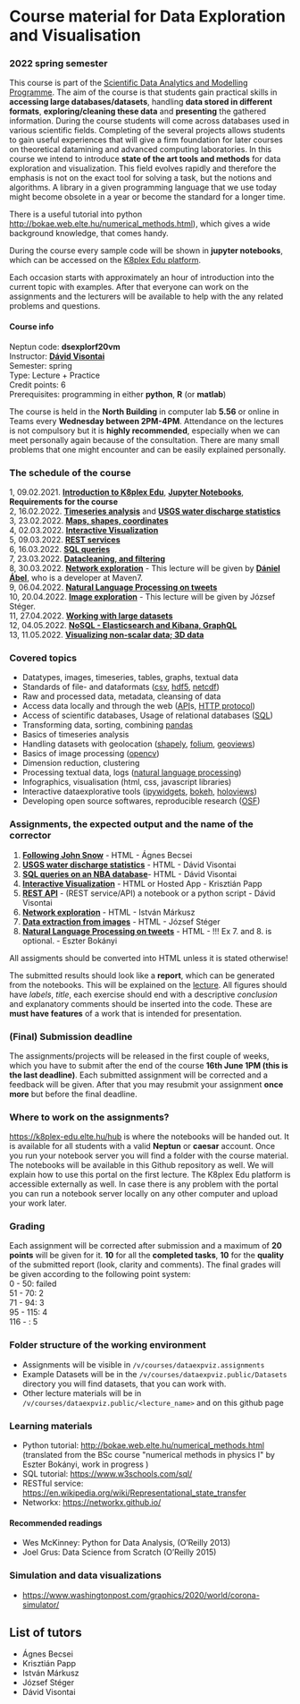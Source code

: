 # Course material for Data Exploration and Visualisation 
### 2022 spring semester

This course is part of the [Scientific Data Analytics and Modelling Programme](https://datascience.elte.hu/en/Default.aspx#top).
The aim of the course is that students gain practical skills in **accessing large databases/datasets**, handling **data stored in different formats**, **exploring/cleaning these data** and **presenting** the gathered information. During the course students will come across databases used in various scientific fields. Completing of the several projects allows students to gain useful experiences that will give a firm foundation for later courses on theoretical datamining and advanced computing laboratories.
In this course we intend to introduce **state of the art tools and methods** for data exploration and visualization. This field evolves rapidly and therefore the emphasis is not on the exact tool for solving a task, but the notions and algorithms. A library in a given programming language that we use today might become obsolete in a year or become the standard for a longer time.

There is a useful tutorial into python http://bokae.web.elte.hu/numerical_methods.html), which gives a wide background knowledge, that comes handy.

During the course every sample code will be shown in **jupyter notebooks**, which can be accessed on the [K8plex Edu platform](https://k8plex-edu.elte.hu).

Each occasion starts with approximately an hour of introduction into the current topic with examples. After that everyone can work on the assignments and the lecturers will be available to help with the any related problems and questions. 
  
#### Course info
Neptun code: 	**dsexplorf20vm** <br>
Instructor: 	**[Dávid Visontai](http://benedek.web.elte.hu/)**<br>
Semester: 	spring <br>
Type: 	Lecture + Practice <br>
Credit points: 	6 <br>
Prerequisites: 	programming in either **python**, **R** (or **matlab**) <br>

The course is held in the **North Building** in computer lab **5.56** or online in Teams every **Wednesday between 2PM-4PM**.
Attendance on the lectures is not compulsory but it is **highly recommended**, especially when we can meet personally again because of the consultation. There are many small problems that one might encounter and can be easily explained personally.


### The schedule of the course 
1,  09.02.2021. **[Introduction to K8plex Edu](https://k8plex-edu.elte.hu/hub)**, **[Jupyter Notebooks](https://jupyter.org/)**, **Requirements for the course**<br>
2,  16.02.2022. **[Timeseries analysis](Lectures/L-Timeseries/02-Timeseries.pdf)** and **[USGS water discharge statistics](Assignments/A-Timeseries)**<br>
3,  23.02.2022. **[Maps, shapes, coordinates](Lectures/L-Shapes-Maps-Coordinates)** <br>
4,  02.03.2022. **[Interactive Visualization](Lectures/L-Interactive_Visualization)** <br>
5,  09.03.2022. **[REST services](Lectures/L-HTTP-REST-API)**  <br>
6,  16.03.2022. **[SQL queries](Lectures/L-SQL)** <br>
7,  23.03.2022. **[Datacleaning, and filtering](Lectures/L-Datacleaning-filtering)**<br>
8,  30.03.2022. **[Network exploration](Lectures/L-Networks)** - This lecture will be given by [**Dániel Ábel**](http://maven7.com/hu/daniel-abel/), who is a developer at Maven7. <br>
9,  06.04.2022. **[Natural Language Processing on tweets](Lectures/L-NLP)** <br>
10, 20.04.2022. **[Image exploration](Lectures/L-Image_Exploration)** - This lecture will be given by József Stéger. <br>
11, 27.04.2022. **[Working with large datasets](Lectures/L-LargeData)** <br>
12, 04.05.2022. **[NoSQL - Elasticsearch and Kibana, GraphQL](Lectures/L-NoSQL-ES)** <br>
13, 11.05.2022. **[Visualizing non-scalar data; 3D data](L-3D)**

### Covered topics

 * Datatypes, images, timeseries, tables, graphs, textual data
 * Standards of file- and dataformats ([csv](https://www.computerhope.com/issues/ch001356.htm), [hdf5](https://en.wikipedia.org/wiki/Hierarchical_Data_Format), [netcdf](https://en.wikipedia.org/wiki/NetCDF))
 * Raw and processed data, metadata, cleansing of data
 * Access data locally and through the web ([API](https://restfulapi.net/)s, [HTTP protocol](https://en.wikipedia.org/wiki/Hypertext_Transfer_Protocol))
 * Access of scientific databases, Usage of relational databases ([SQL](https://www.w3schools.com/sql/))
 * Transforming data, sorting, combining [pandas](https://pandas.pydata.org/)
 * Basics of timeseries analysis
 * Handling datasets with geolocation ([shapely](https://shapely.readthedocs.io/en/stable/manual.html), [folium](https://python-visualization.github.io/folium/), [geoviews](https://geoviews.org/))
 * Basics of image processing ([opencv](https://opencv.org/))
 * Dimension reduction, clustering
 * Processing textual data, logs ([natural language processing](https://www.nltk.org/))
 * Infographics, visualisation (html, css, javascript libraries)
 * Interactive dataexplorative tools ([ipywidgets](https://ipywidgets.readthedocs.io/), [bokeh](https://bokeh.org/), [holoviews](http://holoviews.org/))
 * Developing open source softwares, reproducible research ([OSF](https://osf.io/))

### Assignments, the expected output and the name of the corrector

1. **[Following John Snow](Assignments/A-Shapes-Maps-Coordinates)** - HTML - Ágnes Becsei
2. **[USGS water discharge statistics](Assignments/A-Timeseries)** - HTML - Dávid Visontai
3. **[SQL queries on an NBA database](Assignments/A-SQL-Basketball)**- HTML - Dávid Visontai
4. **[Interactive Visualization](Assignments/A-InteractiveVisualizations)** - HTML or Hosted App - Krisztián Papp
5. **[REST API](Assignments/A-HTTP-REST-API)** - (REST service/API) a notebook or a python script - Dávid Visontai
6. **[Network exploration](Assignments/A-Networks)** - HTML - István Márkusz
7. **[Data extraction from images](Assignments/A-Image_exploration)** - HTML - József Stéger
8. **[Natural Language Processing on tweets](Assignments/A-NLP)** - HTML - !!! Ex 7. and 8. is optional. - Eszter Bokányi

All assigments should be converted into HTML unless it is stated otherwise!

The submitted results should look like a **report**, which can be generated from the notebooks. This will be explained on the [lecture](1-createreport). All figures should have *labels*, *title*, each exercise should end with a descriptive *conclusion* and explanatory comments should be inserted into the code. These are **must have features** of a work that is intended for presentation.

<span id="deadline"></span>
### (Final) Submission deadline
The assignments/projects will be released in the first couple of weeks, which you have to submit after the end of the course **16th June 1PM (this is the last deadline)**. Each submitted assignment will be corrected and a feedback will be given. After that you may resubmit your assignment **once more** but before the final deadline.


### Where to work on the assignments?
https://k8plex-edu.elte.hu/hub is where the notebooks will be handed out. It is available for all students with a valid **Neptun** or **caesar** account. Once you run your notebook server you will find a folder with the course material. The notebooks will be available in this Github repository as well.
We will explain how to use this portal on the first lecture.
The K8plex Edu platform is accessible externally as well. In case there is any problem with the portal you can run a notebook server locally on any other computer and upload your work later.

### Grading

Each assignment will be corrected after submission and a maximum of **20 points** will be given for it. **10** for all the **completed tasks**, **10** for the **quality** of the submitted report (look, clarity and comments). 
The final grades will be given according to the following point system:<br>
0 - 50: failed<br>
51 - 70: 2<br>
71 - 94: 3<br>
95 - 115: 4<br>
116 - : 5<br>

### Folder structure of the working environment

* Assignments will be visible in `/v/courses/dataexpviz.assignments`
* Example Datasets will be in the `/v/courses/dataexpviz.public/Datasets` directory you will find datasets, that you can work with.
* Other lecture materials will be in `/v/courses/dataexpviz.public/<lecture_name>` and on this github page

### Learning materials
* Python tutorial: http://bokae.web.elte.hu/numerical_methods.html (translated from the BSc course "numerical methods in physics I" by Eszter Bokányi, work in progress )
* SQL tutorial: https://www.w3schools.com/sql/ 
* RESTful service: https://en.wikipedia.org/wiki/Representational_state_transfer
* Networkx: https://networkx.github.io/

#### Recommended readings

* Wes McKinney: Python for Data Analysis, (O’Reilly 2013)
* Joel Grus: Data Science from Scratch (O’Reilly 2015)

### Simulation and data visualizations
* https://www.washingtonpost.com/graphics/2020/world/corona-simulator/

## List of tutors
* Ágnes Becsei
* Krisztián Papp
* István Márkusz
* József Stéger
* Dávid Visontai


